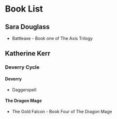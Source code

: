 # Book List

## Sara Douglass

- Battleaxe - Book one of The Axis Trilogy

## Katherine Kerr

### Deverry Cycle

#### Deverry

- Daggerspell

#### The Dragon Mage

- The Gold Falcon - Book Four of The Dragon Mage
